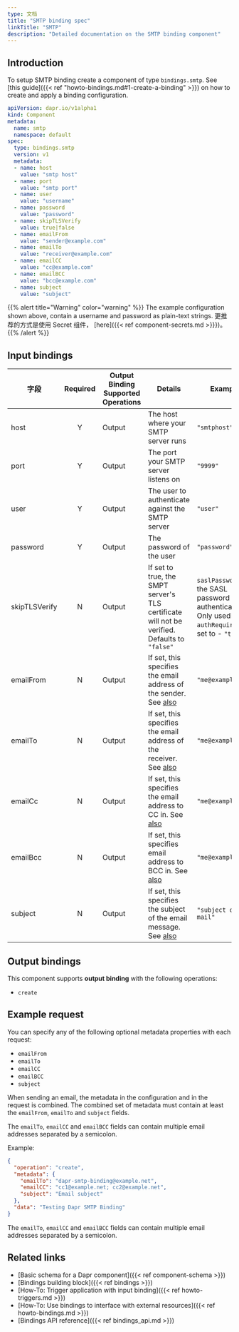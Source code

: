 ```yaml
---
type: 文档
title: "SMTP binding spec"
linkTitle: "SMTP"
description: "Detailed documentation on the SMTP binding component"
---
```


## Introduction

To setup SMTP binding create a component of type `bindings.smtp`. See [this guide]({{< ref "howto-bindings.md#1-create-a-binding" >}}) on how to create and apply a binding configuration.


```yaml
apiVersion: dapr.io/v1alpha1
kind: Component
metadata:
  name: smtp
  namespace: default
spec:
  type: bindings.smtp
  version: v1
  metadata:
  - name: host
    value: "smtp host" 
  - name: port
    value: "smtp port"
  - name: user
    value: "username"
  - name: password
    value: "password"
  - name: skipTLSVerify
    value: true|false
  - name: emailFrom
    value: "sender@example.com"
  - name: emailTo
    value: "receiver@example.com"
  - name: emailCC
    value: "cc@example.com"
  - name: emailBCC
    value: "bcc@example.com"
  - name: subject
    value: "subject"
```

{{% alert title="Warning" color="warning" %}}
The example configuration shown above, contain a username and password as plain-text strings. 更推荐的方式是使用 Secret 组件， [here]({{< ref component-secrets.md >}}})。
{{% /alert %}}

## Input bindings

| 字段            | Required | Output Binding Supported Operations | Details                                                                                       | Example:                                                                                                  |
| ------------- |:--------:| ----------------------------------- | --------------------------------------------------------------------------------------------- | --------------------------------------------------------------------------------------------------------- |
| host          |    Y     | Output                              | The host where your SMTP server runs                                                          | `"smtphost"`                                                                                              |
| port          |    Y     | Output                              | The port your SMTP server listens on                                                          | `"9999"`                                                                                                  |
| user          |    Y     | Output                              | The user to authenticate against the SMTP server                                              | `"user"`                                                                                                  |
| password      |    Y     | Output                              | The password of the user                                                                      | `"password"`                                                                                              |
| skipTLSVerify |    N     | Output                              | If set to true, the SMPT server's TLS certificate will not be verified. Defaults to `"false"` | `saslPassword` is the SASL password for authentication. Only used if `authRequired` is set to - `"true"`. |
| emailFrom     |    N     | Output                              | If set, this specifies the email address of the sender. See [also](#example-request)          | `"me@example.com"`                                                                                        |
| emailTo       |    N     | Output                              | If set, this specifies the email address of the receiver. See [also](#example-request)        | `"me@example.com"`                                                                                        |
| emailCc       |    N     | Output                              | If set, this specifies the email address to CC in. See [also](#example-request)               | `"me@example.com"`                                                                                        |
| emailBcc      |    N     | Output                              | If set, this specifies email address to BCC in. See [also](#example-request)                  | `"me@example.com"`                                                                                        |
| subject       |    N     | Output                              | If set, this specifies the subject of the email message. See [also](#example-request)         | `"subject of mail"`                                                                                       |

## Output bindings

This component supports **output binding** with the following operations:

- `create`

## Example request

You can specify any of the following optional metadata properties with each request:

- `emailFrom`
- `emailTo`
- `emailCC`
- `emailBCC`
- `subject`

When sending an email, the metadata in the configuration and in the request is combined. The combined set of metadata must contain at least the `emailFrom`, `emailTo` and `subject` fields.

The `emailTo`, `emailCC` and `emailBCC` fields can contain multiple email addresses separated by a semicolon.

Example:
```json
{
  "operation": "create",
  "metadata": {
    "emailTo": "dapr-smtp-binding@example.net",
    "emailCC": "cc1@example.net; cc2@example.net",
    "subject": "Email subject"
  },
  "data": "Testing Dapr SMTP Binding"
}
```

The `emailTo`, `emailCC` and `emailBCC` fields can contain multiple email addresses separated by a semicolon.
## Related links

- [Basic schema for a Dapr component]({{< ref component-schema >}})
- [Bindings building block]({{< ref bindings >}})
- [How-To: Trigger application with input binding]({{< ref howto-triggers.md >}})
- [How-To: Use bindings to interface with external resources]({{< ref howto-bindings.md >}})
- [Bindings API reference]({{< ref bindings_api.md >}})
